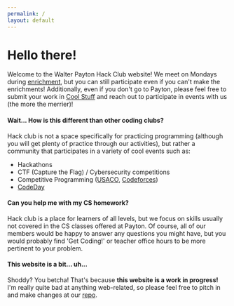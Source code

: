```yaml
---
permalink: /
layout: default
---
```


<head>
  <!-- For Google Crawler -->
  <meta name="google-site-verification" content="TZ8Ded4p6V5KuOG3tbf2cWgBvRAJwGlyNgMB1MUjTG8" />
</head>

<div class="container">
  <div class="row">
    <div class="col">
      <h1 class="text-primary text-center">Hello there!</h1>
      <p>Welcome to the Walter Payton Hack Club website! We meet on Mondays during <a href='https://selenium.wpcp.org/'>enrichment</a>, but you can still participate even if you can't make the enrichments! Additionally, even if you don't go to Payton, please feel free to submit your work in <a href=''>Cool Stuff</a> and reach out to participate in events with us (the more the merrier)!</p>
      <h4 class="text-primary text-left">Wait... How is this different than other coding clubs?</h4>
      <p>Hack club is not a space specifically for practicing programming (although you will get plenty of practice through our activities), but rather a community that participates in a variety of cool events such as:</p>
      <ul>
        <li>Hackathons</li>
        <li>CTF (Capture the Flag) / Cybersecurity competitions</li>
        <li>Competitive Programming (<a href='http://www.usaco.org/'>USACO</a>, <a href='https://codeforces.com/'>Codeforces</a>)</li>
        <li><a href='https://www.codeday.org/'>CodeDay</a></li>
      </ul>
      <h4 class="text-primary text-left">Can you help me with my CS homework?</h4>
      <p>Hack club is a place for learners of all levels, but we focus on skills usually not covered in the CS classes offered at Payton. Of course, all of our members would be happy to answer any questions you might have, but you would probably find 'Get Coding!' or teacher office hours to be more pertinent to your problem.</p>
      <h4 class="text-primary text-left">This website is a bit... uh...</h4>
      <p>Shoddy? You betcha! That's because <b>this website is a work in progress!</b> I'm really quite bad at anything web-related, so please feel free to pitch in and make changes at our <a href= "{{ site.repo }} ">repo</a>.</p>
    </div>
  </div>
</div>
